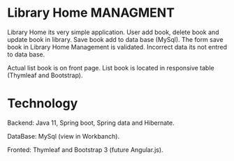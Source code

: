# Library Home MANAGMENT

Library Home its very simple application. User add book, delete book and update book in library. 
Save book add to data base (MySql). The form save book in Library Home Management is validated. 
Incorrect data its not entred to data base.  

Actual list book is on front page. List book is located in responsive table (Thymleaf and Bootstrap).

# Technology

Backend: Java 11, Spring boot, Spring data and Hibernate.


DataBase: MySql (view in Workbanch).

Fronted: Thymleaf and Bootstrap 3 (future Angular.js).
   



